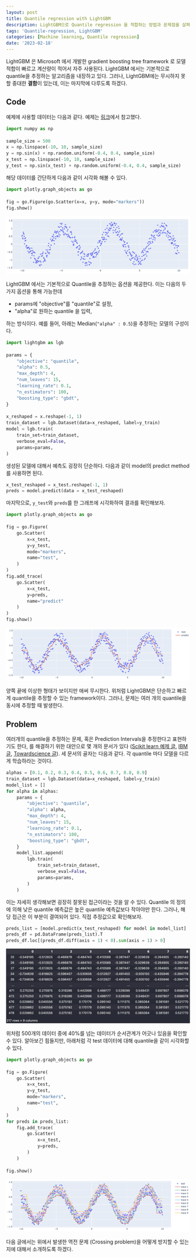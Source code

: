 ```yaml
---
layout: post
title: Quantile regression with LightGBM
description: LightGBM으로 Quantile regression 을 적합하는 방법과 문제점을 살펴보자.
tags: 'Quantile-regression, LightGBM'
categories: [Machine learning, Quantile regression]
date: '2023-02-18'
---
```


LightGBM 은 Microsoft 에서 개발한 gradient boosting tree framework 로 모델 적합이 빠르고 계산량이 적어서 자주 사용된다.
LightGBM 에서는 기본적으로 quantile을 추정하는 알고리즘을 내장하고 있다.
그러나, LightGBM에는 무시하지 못할 중대한 **결함**이 있는데, 이는 마지막에 다루도록 하겠다.

## Code
예제에 사용할 데이터는 다음과 같다. 예제는 [링크](https://towardsdatascience.com/lightgbm-for-quantile-regression-4288d0bb23fd)에서 참고했다.

```python
import numpy as np

sample_size = 500
x = np.linspace(-10, 10, sample_size)
y = np.sin(x) + np.random.uniform(-0.4, 0.4, sample_size)
x_test = np.linspace(-10, 10, sample_size)
y_test = np.sin(x_test) + np.random.uniform(-0.4, 0.4, sample_size)
```

해당 데이터를 간단하게 다음과 같이 시각화 해볼 수 있다.
```python
import plotly.graph_objects as go

fig = go.Figure(go.Scatter(x=x, y=y, mode="markers"))
fig.show()
```
![](../assets/img/qr/1_1.png)

LightGBM 에서는 기본적으로 Quantile을 추정하는 옵션을 제공한다.
이는 다음의 두 가지 옵션을 통해 가능한데
- params에 "objective"를 "quantile"로 설정,
- "alpha"로 원하는 quantile 을 입력,

하는 방식이다. 예를 들어, 아래는 Median(`"alpha" : 0.5`)을 추정하는 모델의 구성이다.

```python
import lightgbm as lgb

params = {
    "objective": "quantile",
    "alpha": 0.5,
    "max_depth": 4,
    "num_leaves": 15,
    "learning_rate": 0.1,
    "n_estimators": 100,
    "boosting_type": "gbdt",
}

x_reshaped = x.reshape(-1, 1)
train_dataset = lgb.Dataset(data=x_reshaped, label=y_train)
model = lgb.train(
    train_set=train_dataset,
    verbose_eval=False,
    params=params,
)
```

생성된 모델에 대해서 예측도 굉장히 단순하다. 
다음과 같이 model의 predict method를 사용하면 된다. 
```python
x_test_reshaped = x_test.reshape(-1, 1)
preds = model.predict(data = x_test_reshaped)
```

마지막으로, `y_test`와 `preds`를 한 그래프에 시각화하여 결과를 확인해보자.
```python
import plotly.graph_objects as go

fig = go.Figure(
    go.Scatter(
        x=x_test,
        y=y_test,
        mode="markers",
        name="test",
    )
)
fig.add_trace(
    go.Scatter(
        x=x_test,
        y=preds,
        name="predict"
    )
)
fig.show()
```
![](../assets/img/qr/1_2.png)

양쪽 끝에 이상한 형태가 보이지만 애써 무시한다.
위처럼 LightGBM은 단순하고 빠르게 quantile을 추정할 수 있는 framework이다.
그러나, 문제는 여러 개의 quantile을 동시에 추정할 때 발생한다.

## Problem

여러개의 quantile을 추정하는 문제, 혹은 Prediction Intervals을 추정한다고 표현하기도 한다, 를 해결하기 위한 대안으로 몇 개의 문서가 있다 ([Scikit learn 예제 글](https://scikit-learn.org/stable/auto_examples/ensemble/plot_gradient_boosting_quantile.html), [IBM 글](https://developer.ibm.com/articles/prediction-intervals-explained-a-lightgbm-tutorial/), [Towardscience 글](https://towardsdatascience.com/lightgbm-for-quantile-regression-4288d0bb23fd)).
세 문서의 골자는 다음과 같다. 각 quantile 마다 모델을 다르게 학습하라는 것이다.

```python
alphas = [0.1, 0.2, 0.3, 0.4, 0.5, 0.6, 0.7, 0.8, 0.9]
train_dataset = lgb.Dataset(data=x_reshaped, label=y_train)
model_list = []
for alpha in alphas:
    params = {
        "objective": "quantile",
        "alpha": alpha,
        "max_depth": 4,
        "num_leaves": 15,
        "learning_rate": 0.1,
        "n_estimators": 100,
        "boosting_type": "gbdt",
    }
    model_list.append(
        lgb.train(
            train_set=train_dataset,
            verbose_eval=False,
            params=params,
        )
    )
```
이는 자세히 생각해보면 굉장히 잘못된 접근이라는 것을 알 수 있다.
Quantile 의 정의에 의해 낮은 quantile 예측값은 높은 quantile 예측값보다 작아야만 한다.
그러나, 해당 접근은 이 부분이 결여되어 있다. 직접 추정값으로 확인해보자.

```python
preds_list = [model.predict(x_test_reshaped) for model in model_list]
preds_df = pd.DataFrame(preds_list).T
preds_df.loc[(preds_df.diff(axis = 1) < 0).sum(axis = 1) > 0]
```
![](../assets/img/qr/1_3.png)

위처럼 500개의 데이터 중에 40%를 넘는 데이터가 순서관계가 어긋나 있음을 확인할 수 있다.
알아보긴 힘들지만, 아래처럼 각 test 데이터에 대해 quantile을 같이 시각화할 수 있다.
```python
import plotly.graph_objects as go

fig = go.Figure(
    go.Scatter(
        x=x_test,
        y=y_test,
        mode="markers",
        name="test",
    )
)
for preds in preds_list:
    fig.add_trace(
        go.Scatter(
            x=x_test,
            y=preds,
        )
    )

fig.show()
```
![](../assets/img/qr/1_4.png)

다음 글에서는 위에서 발생한 역전 문제 (Crossing problem)을 어떻게 방지할 수 있는지에 대해서 소개하도록 하겠다.



